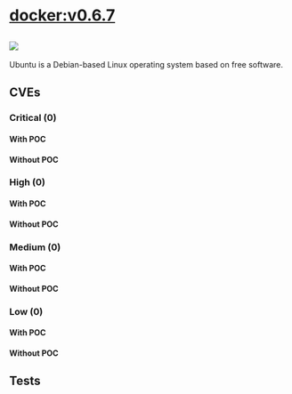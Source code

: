 # [docker:v0.6.7](https://hub.docker.com/_/docker?tab=tags)
![](https://img.shields.io/static/v1?label=tag&message=v0.6.7&color=blue)
---
<p>
Ubuntu is a Debian-based Linux operating system based on free software.
</p>

## CVEs
### Critical (0)
#### With POC

#### Without POC


### High (0)
#### With POC

#### Without POC


### Medium (0)
#### With POC

#### Without POC


### Low (0)
#### With POC

#### Without POC


## Tests
